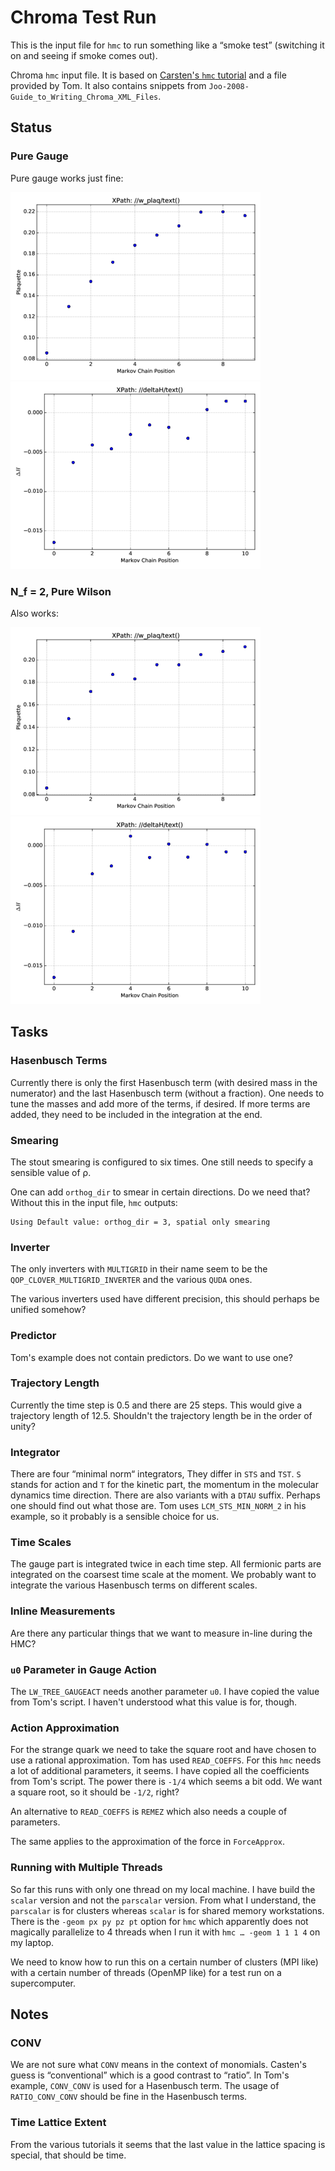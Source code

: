 # Chroma Test Run

This is the input file for `hmc` to run something like a “smoke test”
(switching it on and seeing if smoke comes out).

Chroma `hmc` input file. It is based on [Carsten's `hmc`
tutorial](http://people.physik.hu-berlin.de/~urbach/lap08/hmc/) and a file
provided by Tom. It also contains snippets from
`Joo-2008-Guide_to_Writing_Chroma_XML_Files`.

## Status

### Pure Gauge

Pure gauge works just fine:

![](plots/pure-gauge-plaquette.png)
![](plots/pure-gauge-deltaH.png)

### N_f = 2, Pure Wilson

Also works:

![](plots/wilson2-plaquette.png)
![](plots/wilson2-deltaH.png)

## Tasks

### Hasenbusch Terms

Currently there is only the first Hasenbusch term (with desired mass in the
numerator) and the last Hasenbusch term (without a fraction). One needs to tune
the masses and add more of the terms, if desired. If more terms are added, they
need to be included in the integration at the end.

### Smearing

The stout smearing is configured to six times. One still needs to specify a
sensible value of ρ.

One can add `orthog_dir` to smear in certain directions. Do we need that?
Without this in the input file, `hmc` outputs:

    Using Default value: orthog_dir = 3, spatial only smearing

### Inverter

The only inverters with `MULTIGRID` in their name seem to be the
`QOP_CLOVER_MULTIGRID_INVERTER` and the various `QUDA` ones.

The various inverters used have different precision, this should perhaps be
unified somehow?

### Predictor

Tom's example does not contain predictors. Do we want to use one?

### Trajectory Length

Currently the time step is 0.5 and there are 25 steps. This would give a
trajectory length of 12.5. Shouldn't the trajectory length be in the order of
unity?

### Integrator

There are four “minimal norm“ integrators, They differ in `STS` and `TST`. `S`
stands for action and `T` for the kinetic part, the momentum in the molecular
dynamics time direction. There are also variants with a `DTAU` suffix. Perhaps
one should find out what those are. Tom uses `LCM_STS_MIN_NORM_2` in his
example, so it probably is a sensible choice for us.

### Time Scales

The gauge part is integrated twice in each time step. All fermionic parts are
integrated on the coarsest time scale at the moment. We probably want to
integrate the various Hasenbusch terms on different scales.

### Inline Measurements

Are there any particular things that we want to measure in-line during the HMC?

### `u0` Parameter in Gauge Action

The `LW_TREE_GAUGEACT` needs another parameter `u0`. I have copied the value
from Tom's script. I haven't understood what this value is for, though.

### Action Approximation

For the strange quark we need to take the square root and have chosen to use a
rational approximation. Tom has used `READ_COEFFS`. For this `hmc` needs a lot
of additional parameters, it seems. I have copied all the coefficients from
Tom's script. The power there is `-1/4` which seems a bit odd. We want a square
root, so it should be `-1/2`, right?

An alternative to `READ_COEFFS` is `REMEZ` which also needs a couple of
parameters.

The same applies to the approximation of the force in `ForceApprox`.

### Running with Multiple Threads

So far this runs with only one thread on my local machine. I have build the
`scalar` version and not the `parscalar` version. From what I understand, the
`parscalar` is for clusters whereas `scalar` is for shared memory workstations.
There is the `-geom px py pz pt` option for `hmc` which apparently does not
magically parallelize to 4 threads when I run it with `hmc … -geom 1 1 1 4` on
my laptop.

We need to know how to run this on a certain number of clusters (MPI like) with
a certain number of threads (OpenMP like) for a test run on a supercomputer.

## Notes

### CONV

We are not sure what `CONV` means in the context of monomials. Casten's guess
is “conventional” which is a good contrast to “ratio”. In Tom's example,
`CONV_CONV` is used for a Hasenbusch term. The usage of `RATIO_CONV_CONV`
should be fine in the Hasenbusch terms.

### Time Lattice Extent

From the various tutorials it seems that the last value in the lattice spacing
is special, that should be time.

<!-- vim: set spell textwidth=79 : -->
